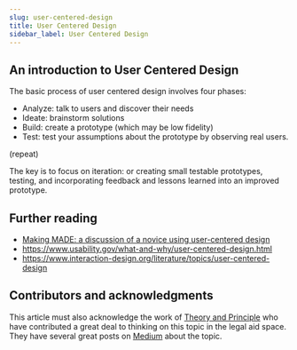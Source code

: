 ```yaml
---
slug: user-centered-design
title: User Centered Design
sidebar_label: User Centered Design
---
```


## An introduction to User Centered Design

The basic process of user centered design involves four phases:

* Analyze: talk to users and discover their needs
* Ideate: brainstorm solutions
* Build: create a prototype (which may be low fidelity)
* Test: test your assumptions about the prototype by observing real users.

(repeat)

The key is to focus on iteration: or creating small testable prototypes, testing, and incorporating feedback and lessons learned into an improved prototype.

## Further reading

* [Making MADE: a discussion of a novice using user-centered design](https://law-tech-a2j.org/odr/made-in-boston-replicable-around-the-world/)
* https://www.usability.gov/what-and-why/user-centered-design.html
* https://www.interaction-design.org/literature/topics/user-centered-design

## Contributors and acknowledgments

This article must also acknowledge the work of [Theory and Principle](https://www.theoryandprinciple.com/) who have contributed a great deal to thinking on this topic in the legal aid space. They have several great posts on [Medium](https://medium.com/theory-and-principle) about the topic.